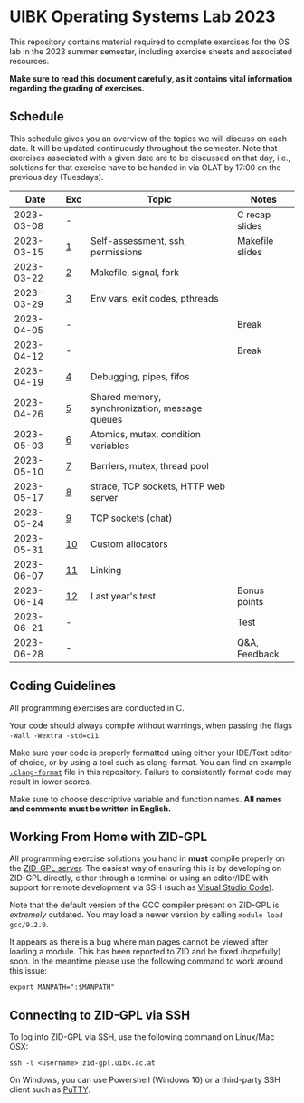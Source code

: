 # UIBK Operating Systems Lab 2023

This repository contains material required to complete exercises for the OS lab in the 2023 summer semester, including exercise sheets and associated resources.

**Make sure to read this document carefully, as it contains vital information regarding the grading of exercises.**

## Schedule

This schedule gives you an overview of the topics we will discuss on each date. It will be updated continuously throughout the semester.
Note that exercises associated with a given date are to be discussed on that day, i.e., solutions for that exercise have to be handed in via OLAT by 17:00 on the previous day (Tuesdays).

| Date       | Exc              | Topic                                                 | Notes               |
| ---------- | ---------------- | -------------------------------------                 | ------------------- |
| 2023-03-08 | -                |                                                       | C recap slides    |
| 2023-03-15 | [1](exercise01/) | Self-assessment, ssh, permissions                     | Makefile slides   |
| 2023-03-22 | [2](exercise02/) | Makefile, signal, fork                                |                   |
| 2023-03-29 | [3](exercise03/) | Env vars, exit codes, pthreads                        |                   |
| 2023-04-05 | -                |                                                       | Break             |
| 2023-04-12 | -                |                                                       | Break             |
| 2023-04-19 | [4](exercise04/) | Debugging, pipes, fifos                               |                   |
| 2023-04-26 | [5](exercise05/) | Shared memory, synchronization, message queues        |                   |
| 2023-05-03 | [6](exercise06/) | Atomics, mutex, condition variables                   |                   |
| 2023-05-10 | [7](exercise07/) | Barriers, mutex, thread pool                          |                   |
| 2023-05-17 | [8](exercise08/) | strace, TCP sockets, HTTP web server                  |                   |
| 2023-05-24 | [9](exercise09/) | TCP sockets (chat)                                    |                   |
| 2023-05-31 | [10](exercise10/)| Custom allocators                                     |                   |
| 2023-06-07 | [11](exercise11/)| Linking                                               |                   |
| 2023-06-14 | [12](exercise12/)| Last year's test                                      | Bonus points      |
| 2023-06-21 | -                |                                                       | Test              |
| 2023-06-28 | -                |                                                       | Q&A, Feedback     |

## Coding Guidelines

All programming exercises are conducted in C.

Your code should always compile without warnings, when passing the flags `-Wall -Wextra -std=c11`.

Make sure your code is properly formatted using either your IDE/Text editor of choice, or by using a tool such as clang-format.
You can find an example [`.clang-format`](.clang-format) file in this repository.
Failure to consistently format code may result in lower scores.

Make sure to choose descriptive variable and function names.
**All names and comments must be written in English.**

## Working From Home with ZID-GPL

All programming exercise solutions you hand in **must** compile properly on the [ZID-GPL server](https://www.uibk.ac.at/zid/systeme/linux/lpccs_4/benutzeranleitung_zid-gpl.html).
The easiest way of ensuring this is by developing on ZID-GPL directly, either through a terminal or using an editor/IDE with support for remote development via SSH (such as [Visual Studio Code](https://code.visualstudio.com/docs/remote/ssh)).

Note that the default version of the GCC compiler present on ZID-GPL is _extremely_ outdated.
You may load a newer version by calling `module load gcc/9.2.0`.

It appears as there is a bug where man pages cannot be viewed after loading a module.
This has been reported to ZID and be fixed (hopefully) soon.
In the meantime please use the following command to work around this issue:

`export MANPATH=":$MANPATH"`

## Connecting to ZID-GPL via SSH

To log into ZID-GPL via SSH, use the following command on Linux/Mac OSX:

`ssh -l <username> zid-gpl.uibk.ac.at`

On Windows, you can use Powershell (Windows 10) or a third-party SSH client
such as [PuTTY](https://www.putty.org/).
